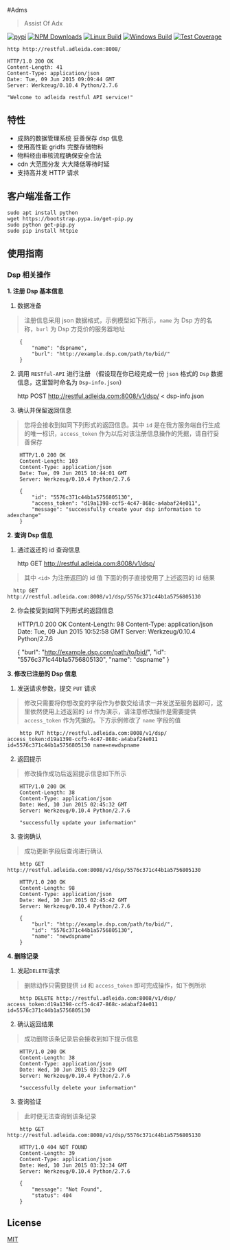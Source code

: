 #Adms

> Assist Of Adx

  [![pypi][pypi-image]][pypi-url]
  [![NPM Downloads][downloads-image]][downloads-url]
  [![Linux Build][travis-image]][travis-url]
  [![Windows Build][appveyor-image]][appveyor-url]
  [![Test Coverage][coveralls-image]][coveralls-url] 

    http http://restful.adleida.com:8008/

    HTTP/1.0 200 OK
    Content-Length: 41
    Content-Type: application/json
    Date: Tue, 09 Jun 2015 09:09:44 GMT
    Server: Werkzeug/0.10.4 Python/2.7.6

    "Welcome to adleida restful API service!"


## 特性
 
  * 成熟的数据管理系统 妥善保存 dsp 信息
  * 使用高性能 gridfs 完整存储物料
  * 物料经由审核流程确保安全合法
  * cdn 大范围分发 大大降低等待时延
  * 支持高并发 HTTP 请求


## 客户端准备工作

    sudo apt install python
    wget https://bootstrap.pypa.io/get-pip.py
    sudo python get-pip.py
    sudo pip install httpie


## 使用指南

### Dsp 相关操作

**1. 注册 Dsp 基本信息**

  1. 数据准备
  > 注册信息采用 json 数据格式，示例模型如下所示，`name` 为 Dsp 方的名称，`burl` 为 Dsp 方竞价的服务器地址

        {
            "name": "dspname",
            "burl": "http://example.dsp.com/path/to/bid/"
        }


  2. 调用 `RESTful-API` 进行注册 （假设现在你已经完成一份 `json` 格式的 `Dsp` 数据信息，这里暂时命名为 `Dsp-info.json`）

        http POST http://restful.adleida.com:8008/v1/dsp/ < dsp-info.json

  3. 确认并保留返回信息
  > 您将会接收到如同下列形式的返回信息。其中 `id` 是在我方服务端自行生成的唯一标识，`access_token` 作为以后对该注册信息操作的凭据，请自行妥善保存

        HTTP/1.0 200 OK
        Content-Length: 103
        Content-Type: application/json
        Date: Tue, 09 Jun 2015 10:44:01 GMT
        Server: Werkzeug/0.10.4 Python/2.7.6

        {
            "id": "5576c371c44b1a5756805130",
            "access_token": "d19a1398-ccf5-4c47-868c-a4abaf24e011",
            "message": "successfully create your dsp information to adexchange"
        }

**2. 查询 Dsp 信息**

  1. 通过返还的 id 查询信息

        http GET http://restful.adleida.com:8008/v1/dsp/<id>

  > 其中 `<id>` 为注册返回的 id 值 下面的例子直接使用了上述返回的 id 结果

      http GET http://restful.adleida.com:8008/v1/dsp/5576c371c44b1a5756805130

  2. 你会接受到如同下列形式的返回信息

        HTTP/1.0 200 OK
        Content-Length: 98
        Content-Type: application/json
        Date: Tue, 09 Jun 2015 10:52:58 GMT
        Server: Werkzeug/0.10.4 Python/2.7.6
         
        {
            "burl": "http://example.dsp.com/path/to/bid/", 
            "id": "5576c371c44b1a5756805130", 
            "name": "dspname"
        }

**3. 修改已注册的 Dsp 信息**

  1. 发送请求参数，提交 `PUT` 请求
  > 修改只需要将你想改变的字段作为参数交给请求一并发送至服务器即可，这里依然使用上述返回的 `id` 作为演示，请注意修改操作是需要提供 `access_token` 作为凭据的。下方示例修改了 `name` 字段的值

        http PUT http://restful.adleida.com:8008/v1/dsp/ access_token:d19a1398-ccf5-4c47-868c-a4abaf24e011 id=5576c371c44b1a5756805130 name=newdspname

  2. 返回提示
  > 修改操作成功后返回提示信息如下所示

        HTTP/1.0 200 OK
        Content-Length: 38
        Content-Type: application/json
        Date: Wed, 10 Jun 2015 02:45:32 GMT
        Server: Werkzeug/0.10.4 Python/2.7.6

        "successfully update your information"

  3. 查询确认
  > 成功更新字段后查询进行确认

        http GET http://restful.adleida.com:8008/v1/dsp/5576c371c44b1a5756805130

        HTTP/1.0 200 OK
        Content-Length: 98
        Content-Type: application/json
        Date: Wed, 10 Jun 2015 02:45:42 GMT
        Server: Werkzeug/0.10.4 Python/2.7.6

        {
            "burl": "http://example.dsp.com/path/to/bid/", 
            "id": "5576c371c44b1a5756805130", 
            "name": "newdspname"
        }


**4. 删除记录**

  1. 发起`DELETE`请求
  > 删除动作只需要提供 `id` 和 `access_token` 即可完成操作，如下例所示

        http DELETE http://restful.adleida.com:8008/v1/dsp/ access_token:d19a1398-ccf5-4c47-868c-a4abaf24e011 id=5576c371c44b1a5756805130

  2. 确认返回结果
  > 成功删除该条记录后会接收到如下提示信息

        HTTP/1.0 200 OK
        Content-Length: 38
        Content-Type: application/json
        Date: Wed, 10 Jun 2015 03:32:29 GMT
        Server: Werkzeug/0.10.4 Python/2.7.6

        "successfully delete your information"
         
  3. 查询验证
  > 此时便无法查询到该条记录

        http GET http://restful.adleida.com:8008/v1/dsp/5576c371c44b1a5756805130

        HTTP/1.0 404 NOT FOUND
        Content-Length: 39
        Content-Type: application/json
        Date: Wed, 10 Jun 2015 03:32:34 GMT
        Server: Werkzeug/0.10.4 Python/2.7.6

        {
            "message": "Not Found", 
            "status": 404
        }
         
## License         

  [MIT](LICENSE)


[pypi-image]: https://img.shields.io/pypi/v/Scrapy.svg
[pypi-url]: https://pypi.python.org/pypi
[downloads-image]: https://img.shields.io/npm/dm/express.svg
[downloads-url]: https://wiki.jovibox.org
[travis-image]: https://img.shields.io/travis/strongloop/express/master.svg?label=linux
[travis-url]: http://wiki.jovibox.org
[appveyor-image]: https://img.shields.io/appveyor/ci/dougwilson/express/master.svg?label=windows
[appveyor-url]: https://ci.appveyor.com/project/dougwilson/express
[coveralls-image]: https://img.shields.io/coveralls/strongloop/express/master.svg
[coveralls-url]: https://coveralls.io/r/strongloop/express?branch=master
